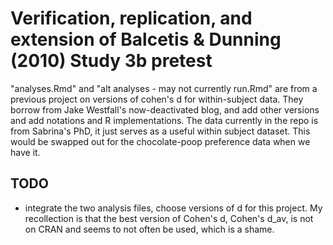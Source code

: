 # Verification, replication, and extension of Balcetis & Dunning (2010) Study 3b pretest

"analyses.Rmd" and "alt analyses - may not currently run.Rmd" are from a previous project on versions of cohen's d for within-subject data. They borrow from Jake Westfall's now-deactivated blog, and add other versions and add notations and R implementations. The data currently in the repo is from Sabrina's PhD, it just serves as a useful within subject dataset. This would be swapped out for the chocolate-poop preference data when we have it.



## TODO

- integrate the two analysis files, choose versions of d for this project. My recollection is that the best version of Cohen's d, Cohen's d_av, is not on CRAN and seems to not often be used, which is a shame.
